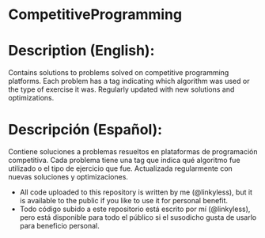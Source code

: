 # CompetitiveProgramming


# Description (English):
Contains solutions to problems solved on competitive programming platforms. Each problem has a tag indicating which algorithm was used or the type of exercise it was. Regularly updated with new solutions and optimizations.

# Descripción (Español):
Contiene soluciones a problemas resueltos en plataformas de programación competitiva. Cada problema tiene una tag que indica qué algoritmo fue utilizado o el tipo de ejercicio que fue. Actualizada regularmente con nuevas soluciones y optimizaciones.

- All code uploaded to this repository is written by me (@linkyless), but it is available to the public if you like to use it for personal benefit.
- Todo código subido a este repositorio está escrito por mí (@linkyless), pero está disponible para todo el público si el susodicho gusta de usarlo para beneficio personal.

